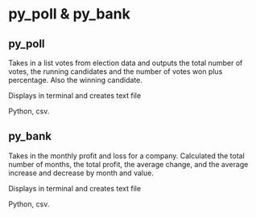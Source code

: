 # py_poll & py_bank

## py_poll

Takes in a list votes from election data and outputs the total number of votes, the running candidates and the number of votes won plus percentage. Also the winning candidate.

Displays in terminal and creates text file

Python, csv.

## py_bank

Takes in the monthly profit and loss for a company. Calculated the total number of months, the total profit, the average change, and the average increase and decrease by month and value.

Displays in terminal and creates text file

Python, csv.

